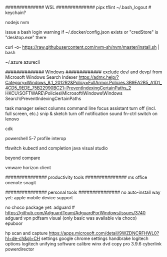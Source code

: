 ##############
WSL
##############
pipx
tflint
~/.bash_logout # keychain?

nodejs
nvm

issue a bash login warning if ~/.docker/config.json exists or "credStore" is "desktop.exe" there

curl -o- https://raw.githubusercontent.com/nvm-sh/nvm/master/install.sh | bash

~/.azure
azurecli

##############
Windows
#############
exclude dev/ and devp/ from Microsoft Windows Search Indexer
    https://admx.help/?Category=Windows_8.1_2012R2&Policy=FullArmor.Policies.3B9EA2B5_A1D1_4CD5_9EDE_75B22990BC21::PreventIndexingCertainPaths_2
    HKCU\SOFTWARE\Policies\Microsoft\Windows\Windows Search\PreventIndexingCertainPaths
    
task manager select columns
    command line
focus assistant turn off (incl. full screen, etc.)
snip & sketch turn off notification sound
fn-ctrl switch on lenovo

cdk

powershell 5-7 profile interop

tfswitch
kubectl and completion
java
visual studio

beyond compare

vmware horizon client

###############
productivity tools
###############
ms office
onenote
snagit

###############
personal tools
###############
no auto-install way yet:
    apple mobile device support

no choco package yet:
    adguard # https://github.com/AdguardTeam/AdguardForWindows/issues/3740
    adguard vpn
    pdfsam visual (only basic was available via choco)    
    epuboor

hp scan and capture
    https://apps.microsoft.com/detail/9WZDNCRFHWL0?hl=de-ch&gl=CH
    settings
google chrome settings
handbrake
logitech options
logitech unifying software
calibre
winx dvd copy pro 3.9.6
cyberlink powerdirector
